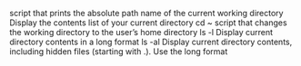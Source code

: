 script that prints the absolute path name of the current working directory
Display the contents list of your current directory
cd ~ script that changes the working directory to the user’s home directory
ls -l Display current directory contents in a long format
ls -al Display current directory contents, including hidden files (starting with .). Use the long format
